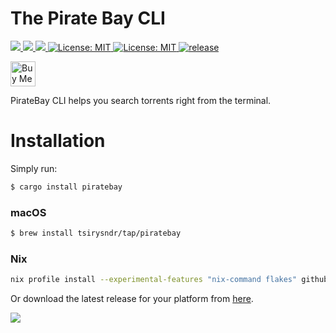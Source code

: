 # The Pirate Bay CLI

<p>
  <a href="https://crates.io/crates/piratebay" target="_blank">
    <img src="https://img.shields.io/crates/v/piratebay.svg" />
  </a>
  <a href="https://crates.io/crates/piratebay" target="_blank">
    <img src="https://img.shields.io/crates/dr/piratebay" />
  </a>
  <a href="https://docs.rs/piratebay" target="_blank">
    <img src="https://docs.rs/piratebay/badge.svg" />
  </a>
  <a href="LICENSE" target="_blank">
    <img alt="License: MIT" src="https://img.shields.io/badge/License-MIT-blue.svg" />
  </a>
  <a href="https://github.com/tsirysndr/piratebay/actions/workflows/release.yml" target="_blank">
    <img alt="License: MIT" src="https://github.com/tsirysndr/piratebay/actions/workflows/release.yml/badge.svg" />
  </a>
  <a href="https://github.com/tsirysndr/piratebay/actions/workflows/rust-clippy.yml" target="_blank">
    <img alt="release" src="https://github.com/tsirysndr/piratebay/actions/workflows/rust-clippy.yml/badge.svg?branch=master" />
  </a>
</p>

<p>
<a href="https://www.buymeacoffee.com/tsiry">
  <img src="https://cdn.buymeacoffee.com/buttons/v2/default-red.png" alt="Buy Me A Coffee" height="40" />
</a>
</p>

PirateBay CLI helps you search torrents right from the terminal.

# Installation

Simply run:

```bash
$ cargo install piratebay
```

### macOS

```bash
$ brew install tsirysndr/tap/piratebay
```

### Nix

```bash
nix profile install --experimental-features "nix-command flakes" github:tsirysndr/piratebay
```

Or download the latest release for your platform from [here](https://github.com/tsirysndr/piratebay/releases).

<img src="https://raw.githubusercontent.com/tsirysndr/piratebay/master/preview.png" />
